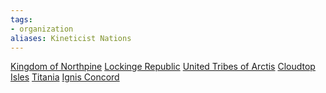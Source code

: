 ```yaml
---
tags: 
- organization
aliases: Kineticist Nations
---
```

[Kingdom of Northpine](../locations/kingdom-of-northpine/kingdom-of-northpine.md) [Lockinge Republic](../locations/lockinge-republic/lockinge-republic.md) [United Tribes of Arctis](../locations/united-tribes-of-arctis/united-tribes-of-arctis.md) [Cloudtop Isles](../locations/cloudtop-isles/cloudtop-isles.md) [Titania](../locations/titania/titania.md) [Ignis Concord](../locations/ignis-concord/ignis-concord.md) 